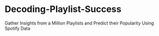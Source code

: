 # Decoding-Playlist-Success
Gather Insights from a Million Playlists and Predict their Popularity Using Spotify Data
